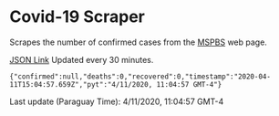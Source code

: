 # Covid-19 Scraper

Scrapes the number of confirmed cases from the [MSPBS](https://www.mspbs.gov.py/covid-19.php) web page.

[JSON Link](https://jmayalag.github.io/covid19-scrape/cases.json)
Updated every 30 minutes.
```
{"confirmed":null,"deaths":0,"recovered":0,"timestamp":"2020-04-11T15:04:57.659Z","pyt":"4/11/2020, 11:04:57 GMT-4"}
```
Last update (Paraguay Time): 4/11/2020, 11:04:57 GMT-4